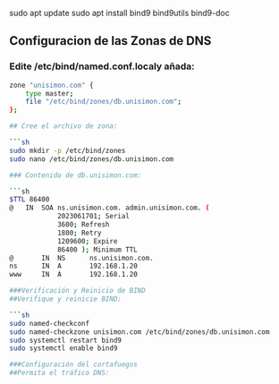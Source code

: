 sudo apt update
sudo apt install bind9 bind9utils bind9-doc

## Configuracion de las Zonas de DNS
### Edite /etc/bind/named.conf.localy añada:

```sh
zone "unisimon.com" {
    type master;
    file "/etc/bind/zones/db.unisimon.com";
};

## Cree el archivo de zona:

```sh
sudo mkdir -p /etc/bind/zones
sudo nano /etc/bind/zones/db.unisimon.com

### Contenido de db.unisimon.com:

```sh
$TTL 86400
@   IN  SOA ns.unisimon.com. admin.unisimon.com. (
            2023061701; Serial
            3600; Refresh
            1800; Retry
            1209600; Expire
            86400 ); Minimum TTL
@       IN  NS      ns.unisimon.com.
ns      IN  A       192.168.1.20
www     IN  A       192.168.1.20

###Verificación y Reinicio de BIND
##Verifique y reinicie BIND:

```sh
sudo named-checkconf
sudo named-checkzone unisimon.com /etc/bind/zones/db.unisimon.com
sudo systemctl restart bind9
sudo systemctl enable bind9

###Configuración del cortafuegos
##Permita el tráfico DNS:
